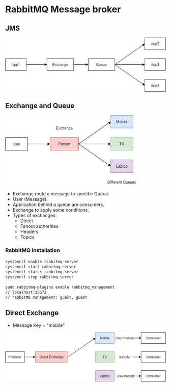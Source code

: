 # RabbitMQ Message broker

## JMS

![RabbitMQ Broker](images/rabbit-mq-broker.png "RabbitMQ Broker")

## Exchange and Queue

![Exchange and Queue](images/exchange-and-queue.png "Exchange and Queue")

- Exchange route a message to specific Queue.
- User (Message).
- Application behind a queue are consumers.
- Exchange to apply some conditions.
- Types of exchanges:
    - Direct
    - Fanout authorities
    - Headers
    - Topics

### RabbitMQ installation

```console
systemctl enable rabbitmq-server
systemctl start rabbitmq-server
systemctl status rabbitmq-server
systemctl stop rabbitmq-server

sudo rabbitmq-plugins enable rabbitmq_management
// localhost:15672
// rabbitMQ management: guest, guest
```

## Direct Exchange

- Message Key = "mobile"

![Direct Exchange](images/direct-exchange.png "Direct Exchange")



